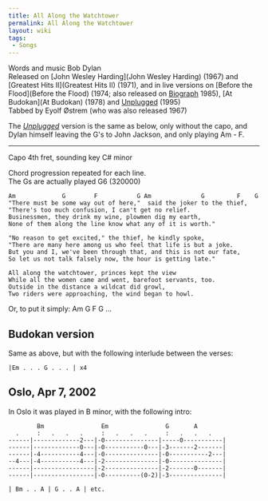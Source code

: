 ```yaml
---
title: All Along the Watchtower
permalink: All Along the Watchtower
layout: wiki
tags:
 - Songs
---
```


Words and music Bob Dylan  
Released on [John Wesley Harding](John Wesley Harding) (1967)
and [Greatest Hits II](Greatest Hits II) (1971), and in live
versions on [Before the Flood](Before the Flood) (1974; also
released on [Biograph](Biograph) 1985), [At
Budokan](At Budokan) (1978) and
[Unplugged](Unplugged) (1995)  
Tabbed by Eyolf Østrem (who was also released 1967)

The *[Unplugged](Unplugged)* version is the same as below,
only without the capo, and Dylan himself leaving the G's to John
Jackson, and only playing Am - F.

* * * * *

Capo 4th fret, sounding key C\# minor

Chord progression repeated for each line.  
The Gs are actually played G6 (320000)

    Am             G        F           G Am              G         F    G
    "There must be some way out of here,"  said the joker to the thief,
    "There's too much confusion, I can't get no relief.
    Businessmen, they drink my wine, plowmen dig my earth,
    None of them along the line know what any of it is worth."

    "No reason to get excited," the thief, he kindly spoke,
    "There are many here among us who feel that life is but a joke.
    But you and I, we've been through that, and this is not our fate,
    So let us not talk falsely now, the hour is getting late."

    All along the watchtower, princes kept the view
    While all the women came and went, barefoot servants, too.
    Outside in the distance a wildcat did growl,
    Two riders were approaching, the wind began to howl.

Or, to put it simply: Am G F G ...

<h2 class="songversion">
Budokan version

</h2>
Same as above, but with the following interlude between the verses:

    |Em . . . G . . . | x4

<h2 class="songversion">
Oslo, Apr 7, 2002

</h2>
In Oslo it was played in B minor, with the following intro:

            Bm                Em                G       A
      .     :   .   .   .     :   .   .   .     :   .   .   .
    ------|-------------2---|-0---------------|-----0-----------|
    ------|-------------0---|-0-----------0---|-3-------2-------|
    ------|-4-----------4---|-0---------------|-0-----------2---|
    --4---|-4-----------4---|-2---------------|-0---------------|
    ------|-----------------|-2---------------|-2-------0-------|
    ------|-----------------|-0----------(0-2)|-3---------------|

    | Bm . . A | G . . A | etc.
